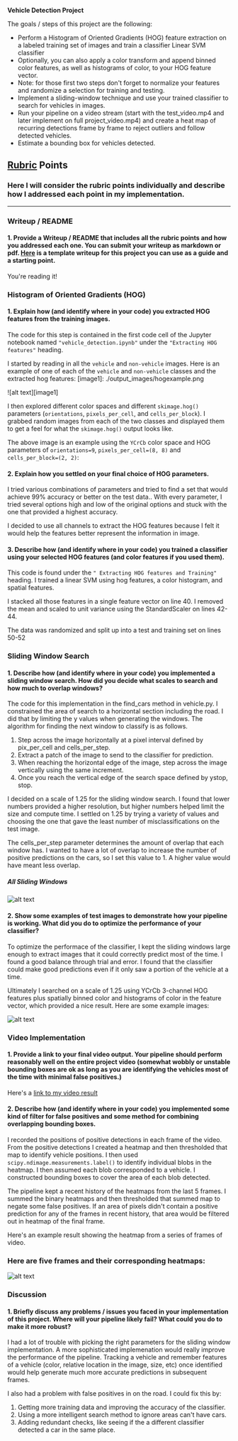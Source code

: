 **Vehicle Detection Project**

The goals / steps of this project are the following:

* Perform a Histogram of Oriented Gradients (HOG) feature extraction on a labeled training set of images and train a classifier Linear SVM classifier
* Optionally, you can also apply a color transform and append binned color features, as well as histograms of color, to your HOG feature vector. 
* Note: for those first two steps don't forget to normalize your features and randomize a selection for training and testing.
* Implement a sliding-window technique and use your trained classifier to search for vehicles in images.
* Run your pipeline on a video stream (start with the test_video.mp4 and later implement on full project_video.mp4) and create a heat map of recurring detections frame by frame to reject outliers and follow detected vehicles.
* Estimate a bounding box for vehicles detected.

## [Rubric](https://review.udacity.com/#!/rubrics/513/view) Points
### Here I will consider the rubric points individually and describe how I addressed each point in my implementation.  

---
### Writeup / README

#### 1. Provide a Writeup / README that includes all the rubric points and how you addressed each one.  You can submit your writeup as markdown or pdf.  [Here](https://github.com/udacity/CarND-Vehicle-Detection/blob/master/writeup_template.md) is a template writeup for this project you can use as a guide and a starting point.  

You're reading it!

### Histogram of Oriented Gradients (HOG)

#### 1. Explain how (and identify where in your code) you extracted HOG features from the training images.

The code for this step is contained in the first code cell of the Jupyter notebook named `"vehicle_detection.ipynb"` under the `"Extracting HOG features"` heading.  

I started by reading in all the `vehicle` and `non-vehicle` images.  Here is an example of one of each of the `vehicle` and `non-vehicle` classes and the extracted hog features:
[image1]: ./output_images/hogexample.png

![alt text][image1]

I then explored different color spaces and different `skimage.hog()` parameters (`orientations`, `pixels_per_cell`, and `cells_per_block`).  I grabbed random images from each of the two classes and displayed them to get a feel for what the `skimage.hog()` output looks like.

The above image is an example using the `YCrCb` color space and HOG parameters of `orientations=9`, `pixels_per_cell=(8, 8)` and `cells_per_block=(2, 2)`:

#### 2. Explain how you settled on your final choice of HOG parameters.

I tried various combinations of parameters and tried to find a set that would achieve 99% accuracy or better on the test data..
With every parameter, I tried several options high and low of the original options and stuck with the one that provided a highest accuracy.

I decided to use all channels to extract the HOG features because I felt it would help the features better represent the information in image.

#### 3. Describe how (and identify where in your code) you trained a classifier using your selected HOG features (and color features if you used them).

This code is found under the `" Extracting HOG features and Training"` heading.
I trained a linear SVM using hog features, a color histogram, and spatial features.  

I stacked all those features in a single feature vector on line 40.
I removed the mean and scaled to unit variance using the StandardScaler on lines 42-44.

The data was randomized and split up into a test and training set on lines 50-52

### Sliding Window Search

#### 1. Describe how (and identify where in your code) you implemented a sliding window search.  How did you decide what scales to search and how much to overlap windows?

The code for this implementation in the find_cars method in vehicle.py.
I constrained the area of search to a horizontal section including the road.  I did that by limiting the y values when generating the windows.
The algorithm for finding the next window to classify is as follows.
1. Step across the image horizontally at a pixel interval defined by pix_per_cell and cells_per_step.
2. Extract a patch of the image to send to the classifier for prediction.
3. When reaching the horizontal edge of the image, step across the image vertically using the same increment.
4. Once you reach the vertical edge of the search space defined by ystop, stop.


I decided on a scale of 1.25 for the sliding window search.
I found that lower numbers provided a higher resolution, 
but higher numbers helped limit the size and compute time.
I settled on 1.25 by trying a variety of values and choosing the one that gave the least number of misclassifications on the test image.

The cells_per_step parameter determines the amount of overlap that each window has.  I wanted to have a lot of overlap to increase the number of positive predictions on the cars, so I set this value to 1.
A higher value would have meant less overlap.

#####  All Sliding Windows
[fullslide]: ./output_images/full_sliding_windows.png

![alt text][fullslide]

#### 2. Show some examples of test images to demonstrate how your pipeline is working.  What did you do to optimize the performance of your classifier?

To optimize the performace of the classifier, I kept the sliding windows large enough to extract images that it could correctly predict most of the time.  I found a good balance through trial and error.  I found that the classifier could make good predictions even if it only saw a portion of the vehicle at a time.

Ultimately I searched on a scale of 1.25 using YCrCb 3-channel HOG features plus spatially binned color and histograms of color in the feature vector, which provided a nice result.  Here are some example images:

[positive_detections]: ./output_images/positive_detections.png

![alt text][positive_detections]

### Video Implementation

#### 1. Provide a link to your final video output.  Your pipeline should perform reasonably well on the entire project video (somewhat wobbly or unstable bounding boxes are ok as long as you are identifying the vehicles most of the time with minimal false positives.)

[video1]: ./result_video.mp4
Here's a [link to my video result](./result_video.mp4)

#### 2. Describe how (and identify where in your code) you implemented some kind of filter for false positives and some method for combining overlapping bounding boxes.

I recorded the positions of positive detections in each frame of the video.  From the positive detections I created a heatmap and then thresholded that map to identify vehicle positions.  I then used `scipy.ndimage.measurements.label()` to identify individual blobs in the heatmap.  I then assumed each blob corresponded to a vehicle.  I constructed bounding boxes to cover the area of each blob detected.  

The pipeline kept a recent history of the heatmaps from the last 5 frames. I summed the binary heatmaps and then thresholded that summed map to negate some false positives.  If an area of pixels didn't contain a positive prediction for any of the frames in recent history, that area would be filtered out in heatmap of the final frame.

Here's an example result showing the heatmap from a series of frames of video.

### Here are five frames and their corresponding heatmaps:
[image5]: ./output_images/heat_maps.png

![alt text][image5]

### Discussion

#### 1. Briefly discuss any problems / issues you faced in your implementation of this project.  Where will your pipeline likely fail?  What could you do to make it more robust?

I had a lot of trouble with picking the right parameters for the sliding window implementation.
A more sophisticated implemenation would really improve the performance of the pipeline.  Tracking a vehicle and remember features of a vehicle (color, relative location in the image, size, etc) once identified would help generate much more accurate predictions in subsequent frames.

I also had a problem with false positives in on the road.
I could fix this by:

1. Getting more training data and improving the accuracy of the classifier.
2. Using a more intelligent search method to ignore areas can't have cars.
3. Adding redundant checks, like seeing if the a different classifier detected a car in the same place.
